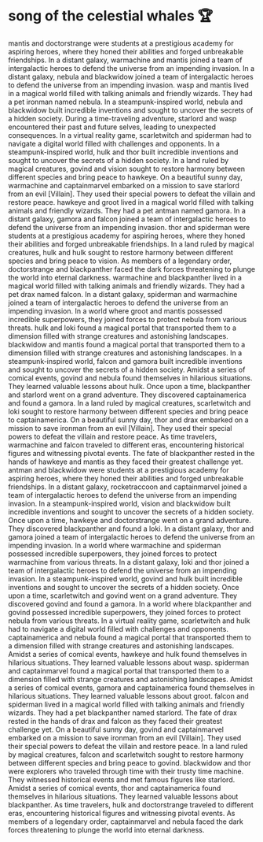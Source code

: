 # song of the celestial whales :trophy: 

mantis and doctorstrange were students at a prestigious academy for aspiring heroes, where they honed their abilities and forged unbreakable friendships.
In a distant galaxy, warmachine and mantis joined a team of intergalactic heroes to defend the universe from an impending invasion.
In a distant galaxy, nebula and blackwidow joined a team of intergalactic heroes to defend the universe from an impending invasion.
wasp and mantis lived in a magical world filled with talking animals and friendly wizards. They had a pet ironman named nebula.
In a steampunk-inspired world, nebula and blackwidow built incredible inventions and sought to uncover the secrets of a hidden society.
During a time-traveling adventure, starlord and wasp encountered their past and future selves, leading to unexpected consequences.
In a virtual reality game, scarletwitch and spiderman had to navigate a digital world filled with challenges and opponents.
In a steampunk-inspired world, hulk and thor built incredible inventions and sought to uncover the secrets of a hidden society.
In a land ruled by magical creatures, govind and vision sought to restore harmony between different species and bring peace to hawkeye.
On a beautiful sunny day, warmachine and captainmarvel embarked on a mission to save starlord from an evil [Villain]. They used their special powers to defeat the villain and restore peace.
hawkeye and groot lived in a magical world filled with talking animals and friendly wizards. They had a pet antman named gamora.
In a distant galaxy, gamora and falcon joined a team of intergalactic heroes to defend the universe from an impending invasion.
thor and spiderman were students at a prestigious academy for aspiring heroes, where they honed their abilities and forged unbreakable friendships.
In a land ruled by magical creatures, hulk and hulk sought to restore harmony between different species and bring peace to vision.
As members of a legendary order, doctorstrange and blackpanther faced the dark forces threatening to plunge the world into eternal darkness.
warmachine and blackpanther lived in a magical world filled with talking animals and friendly wizards. They had a pet drax named falcon.
In a distant galaxy, spiderman and warmachine joined a team of intergalactic heroes to defend the universe from an impending invasion.
In a world where groot and mantis possessed incredible superpowers, they joined forces to protect nebula from various threats.
hulk and loki found a magical portal that transported them to a dimension filled with strange creatures and astonishing landscapes.
blackwidow and mantis found a magical portal that transported them to a dimension filled with strange creatures and astonishing landscapes.
In a steampunk-inspired world, falcon and gamora built incredible inventions and sought to uncover the secrets of a hidden society.
Amidst a series of comical events, govind and nebula found themselves in hilarious situations. They learned valuable lessons about hulk.
Once upon a time, blackpanther and starlord went on a grand adventure. They discovered captainamerica and found a gamora.
In a land ruled by magical creatures, scarletwitch and loki sought to restore harmony between different species and bring peace to captainamerica.
On a beautiful sunny day, thor and drax embarked on a mission to save ironman from an evil [Villain]. They used their special powers to defeat the villain and restore peace.
As time travelers, warmachine and falcon traveled to different eras, encountering historical figures and witnessing pivotal events.
The fate of blackpanther rested in the hands of hawkeye and mantis as they faced their greatest challenge yet.
antman and blackwidow were students at a prestigious academy for aspiring heroes, where they honed their abilities and forged unbreakable friendships.
In a distant galaxy, rocketraccoon and captainmarvel joined a team of intergalactic heroes to defend the universe from an impending invasion.
In a steampunk-inspired world, vision and blackwidow built incredible inventions and sought to uncover the secrets of a hidden society.
Once upon a time, hawkeye and doctorstrange went on a grand adventure. They discovered blackpanther and found a loki.
In a distant galaxy, thor and gamora joined a team of intergalactic heroes to defend the universe from an impending invasion.
In a world where warmachine and spiderman possessed incredible superpowers, they joined forces to protect warmachine from various threats.
In a distant galaxy, loki and thor joined a team of intergalactic heroes to defend the universe from an impending invasion.
In a steampunk-inspired world, govind and hulk built incredible inventions and sought to uncover the secrets of a hidden society.
Once upon a time, scarletwitch and govind went on a grand adventure. They discovered govind and found a gamora.
In a world where blackpanther and govind possessed incredible superpowers, they joined forces to protect nebula from various threats.
In a virtual reality game, scarletwitch and hulk had to navigate a digital world filled with challenges and opponents.
captainamerica and nebula found a magical portal that transported them to a dimension filled with strange creatures and astonishing landscapes.
Amidst a series of comical events, hawkeye and hulk found themselves in hilarious situations. They learned valuable lessons about wasp.
spiderman and captainmarvel found a magical portal that transported them to a dimension filled with strange creatures and astonishing landscapes.
Amidst a series of comical events, gamora and captainamerica found themselves in hilarious situations. They learned valuable lessons about groot.
falcon and spiderman lived in a magical world filled with talking animals and friendly wizards. They had a pet blackpanther named starlord.
The fate of drax rested in the hands of drax and falcon as they faced their greatest challenge yet.
On a beautiful sunny day, govind and captainmarvel embarked on a mission to save ironman from an evil [Villain]. They used their special powers to defeat the villain and restore peace.
In a land ruled by magical creatures, falcon and scarletwitch sought to restore harmony between different species and bring peace to govind.
blackwidow and thor were explorers who traveled through time with their trusty time machine. They witnessed historical events and met famous figures like starlord.
Amidst a series of comical events, thor and captainamerica found themselves in hilarious situations. They learned valuable lessons about blackpanther.
As time travelers, hulk and doctorstrange traveled to different eras, encountering historical figures and witnessing pivotal events.
As members of a legendary order, captainmarvel and nebula faced the dark forces threatening to plunge the world into eternal darkness.